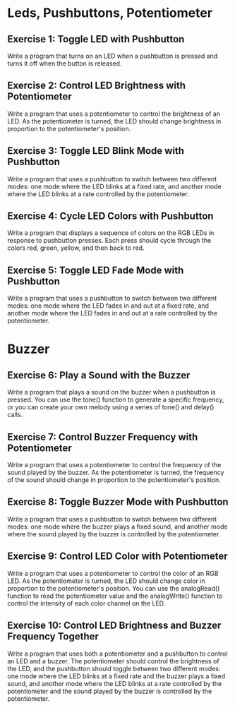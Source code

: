 # Leds, Pushbuttons, Potentiometer 

## Exercise 1: Toggle LED with Pushbutton

Write a program that turns on an LED when a pushbutton is pressed and turns it off when the button is released.

## Exercise 2: Control LED Brightness with Potentiometer

Write a program that uses a potentiometer to control the brightness of an LED. As the potentiometer is turned, the LED should change brightness in proportion to the potentiometer's position.

## Exercise 3: Toggle LED Blink Mode with Pushbutton

Write a program that uses a pushbutton to switch between two different modes: one mode where the LED blinks at a fixed rate, and another mode where the LED blinks at a rate controlled by the potentiometer.

## Exercise 4: Cycle LED Colors with Pushbutton

Write a program that displays a sequence of colors on the RGB LEDs in response to pushbutton presses. Each press should cycle through the colors red, green, yellow, and then back to red.

## Exercise 5: Toggle LED Fade Mode with Pushbutton

Write a program that uses a pushbutton to switch between two different modes: one mode where the LED fades in and out at a fixed rate, and another mode where the LED fades in and out at a rate controlled by the potentiometer.

# Buzzer

## Exercise 6: Play a Sound with the Buzzer

Write a program that plays a sound on the buzzer when a pushbutton is pressed. You can use the tone() function to generate a specific frequency, or you can create your own melody using a series of tone() and delay() calls.

## Exercise 7: Control Buzzer Frequency with Potentiometer

Write a program that uses a potentiometer to control the frequency of the sound played by the buzzer. As the potentiometer is turned, the frequency of the sound should change in proportion to the potentiometer's position.

## Exercise 8: Toggle Buzzer Mode with Pushbutton

Write a program that uses a pushbutton to switch between two different modes: one mode where the buzzer plays a fixed sound, and another mode where the sound played by the buzzer is controlled by the potentiometer.

## Exercise 9: Control LED Color with Potentiometer

Write a program that uses a potentiometer to control the color of an RGB LED. As the potentiometer is turned, the LED should change color in proportion to the potentiometer's position. You can use the analogRead() function to read the potentiometer value and the analogWrite() function to control the intensity of each color channel on the LED.

## Exercise 10: Control LED Brightness and Buzzer Frequency Together

Write a program that uses both a potentiometer and a pushbutton to control an LED and a buzzer. The potentiometer should control the brightness of the LED, and the pushbutton should toggle between two different modes: one mode where the LED blinks at a fixed rate and the buzzer plays a fixed sound, and another mode where the LED blinks at a rate controlled by the potentiometer and the sound played by the buzzer is controlled by the potentiometer.

